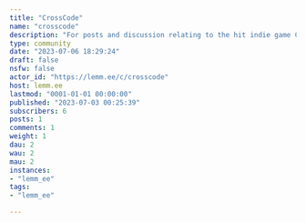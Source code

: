 ```yaml
---
title: "CrossCode" 
name: "crosscode"
description: "For posts and discussion relating to the hit indie game CrossCode.Please check out the game on Steam, Xbox, Playstation, and Switchhttps://store.steampowered.com/app/368340/CrossCode/"
type: community
date: "2023-07-06 18:29:24"
draft: false
nsfw: false
actor_id: "https://lemm.ee/c/crosscode"
host: lemm.ee
lastmod: "0001-01-01 00:00:00"
published: "2023-07-03 00:25:39"
subscribers: 6
posts: 1
comments: 1
weight: 1
dau: 2
wau: 2
mau: 2
instances:
- "lemm_ee"
tags: 
- "lemm_ee"

---
```

